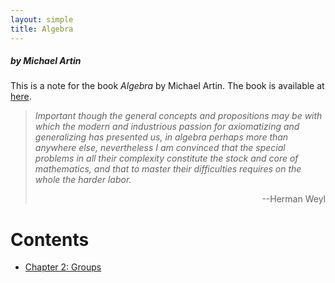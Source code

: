 ```yaml
---
layout: simple
title: Algebra
---
```


##### by Michael Artin

This is a note for the book *Algebra* by Michael Artin. The book is available at [here](https://math.mit.edu/~hrm/palestine/artin-algebra.pdf).

> *Important though the general concepts and propositions may be with which the modern and industrious passion for axiomatizing and generalizing has presented us, in algebra perhaps more than anywhere else, nevertheless I am convinced that the special problems in all their complexity constitute the stock and core of mathematics, and that to master their difficulties requires
on the whole the harder labor.*
> <p align="right">--Herman Weyl</p>

# Contents

- [Chapter 2: Groups](/study/Mathematics/reading_notes/Algebra_Artin/Chapter_1)


